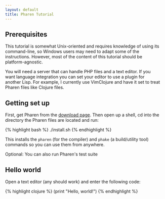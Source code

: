 ```yaml
---
layout: default
title: Pharen Tutorial
---
```


## Prerequisites ##
This tutorial is somewhat Unix-oriented and requires knowledge of using its command-line, so Windows users may need to adapt some of the instructions. However, most of the content of this tutorial should be platform-agnostic.

You will need a server that can handle PHP files and a text editor. If you want language integration you can set your editor to use a plugin for another Lisp. For example, I currently use VimClojure and have it set to treat Pharen files like Clojure files.

## Getting set up ##
First, get Pharen from the [download page](/download.html). Then open up a shell, cd into the directory the Pharen files are located and run:

{% highlight bash %}
./install.sh
{% endhighlight %}

This installs the `pharen` (for the compiler) and `phake` (a build/utility tool) commands so you can use them from anywhere.

Optional: You can also run Pharen's test suite 

## Hello world #
Open a text editor (any should work) and enter the following code:

{% highlight clojure %}
(print "Hello, world!")
{% endhighlight %}
